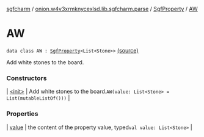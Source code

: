 [sgfcharm](../../../index.md) / [onion.w4v3xrmknycexlsd.lib.sgfcharm.parse](../../index.md) / [SgfProperty](../index.md) / [AW](./index.md)

# AW

`data class AW : `[`SgfProperty`](../index.md)`<List<Stone>>` [(source)](https://github.com/w4v3/sgfcharm/tree/master/sgfcharm/src/main/java/onion/w4v3xrmknycexlsd/lib/sgfcharm/parse/SgfTree.kt#L85)

Add white stones to the board.

### Constructors

| [&lt;init&gt;](-init-.md) | Add white stones to the board.`AW(value: List<Stone> = List(mutableListOf()))` |

### Properties

| [value](value.md) | the content of the property value, typed`val value: List<Stone>` |

